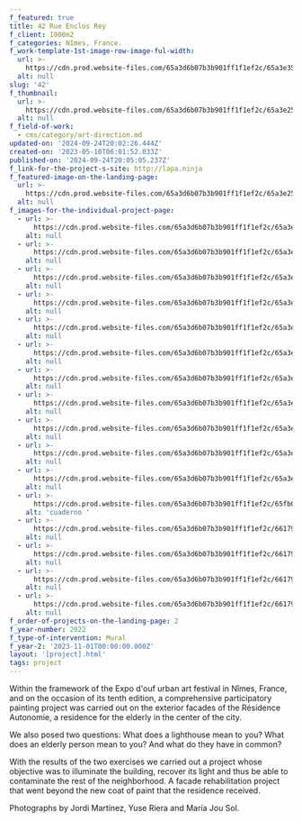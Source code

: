 ```yaml
---
f_featured: true
title: 42 Rue Enclos Rey
f_client: 1000m2
f_categories: Nîmes, France.
f_work-template-1st-image-row-image-ful-width:
  url: >-
    https://cdn.prod.website-files.com/65a3d6b07b3b901ff1f1ef2c/65a3e35febd8f41bc49e1f74_FX6_0334.MXF.11_18_36_13.Still001.jpg
  alt: null
slug: '42'
f_thumbnail:
  url: >-
    https://cdn.prod.website-files.com/65a3d6b07b3b901ff1f1ef2c/65a3e2517c89e05bfaefb914_FX6_0401.MXF.12_59_38_02.Still001.jpg
  alt: null
f_field-of-work:
  - cms/category/art-direction.md
updated-on: '2024-09-24T20:02:26.444Z'
created-on: '2023-05-10T06:01:52.033Z'
published-on: '2024-09-24T20:05:05.237Z'
f_link-for-the-project-s-site: http://lapa.ninja
f_featured-image-on-the-landing-page:
  url: >-
    https://cdn.prod.website-files.com/65a3d6b07b3b901ff1f1ef2c/65a3e2517c89e05bfaefb914_FX6_0401.MXF.12_59_38_02.Still001.jpg
  alt: null
f_images-for-the-individual-project-page:
  - url: >-
      https://cdn.prod.website-files.com/65a3d6b07b3b901ff1f1ef2c/65a3e3cac5f42eb050006607_FX6_0083.MXF.02_51_11_22.Still001.jpg
    alt: null
  - url: >-
      https://cdn.prod.website-files.com/65a3d6b07b3b901ff1f1ef2c/65a3e3caf0120c2cb457e109_FX6_0110.MXF.03_54_41_03.Still002.jpg
    alt: null
  - url: >-
      https://cdn.prod.website-files.com/65a3d6b07b3b901ff1f1ef2c/65a3e3c9e54d41c8da826984_FX6_0110.MXF.03_55_14_08.Still001.jpg
    alt: null
  - url: >-
      https://cdn.prod.website-files.com/65a3d6b07b3b901ff1f1ef2c/65a3e3c9d04379c6e382f4b8_FX6_0186.MXF.07_25_23_21.Still001.jpg
    alt: null
  - url: >-
      https://cdn.prod.website-files.com/65a3d6b07b3b901ff1f1ef2c/65a3e3c97b3b901ff1f877c0_FX6_0210.MXF.07_49_07_14.Still001.jpg
    alt: null
  - url: >-
      https://cdn.prod.website-files.com/65a3d6b07b3b901ff1f1ef2c/65a3e3c8a90dfb1d4e9146f8_FX6_0217.MXF.07_54_33_10.Still001.jpg
    alt: null
  - url: >-
      https://cdn.prod.website-files.com/65a3d6b07b3b901ff1f1ef2c/65a3e3c8411a110327606d65_FX6_0332.MXF.11_17_43_07.Still001.jpg
    alt: null
  - url: >-
      https://cdn.prod.website-files.com/65a3d6b07b3b901ff1f1ef2c/65a3e35febd8f41bc49e1f74_FX6_0334.MXF.11_18_36_13.Still001.jpg
    alt: null
  - url: >-
      https://cdn.prod.website-files.com/65a3d6b07b3b901ff1f1ef2c/65a3e3c859c55f9a7f96a920_FX6_0344.MXF.11_26_25_21.Still001.jpg
    alt: null
  - url: >-
      https://cdn.prod.website-files.com/65a3d6b07b3b901ff1f1ef2c/65a3e3c8d48aca588316d4ce_FX6_0394.MXF.12_56_30_08.Still003.jpg
    alt: null
  - url: >-
      https://cdn.prod.website-files.com/65a3d6b07b3b901ff1f1ef2c/65a3e2517c89e05bfaefb914_FX6_0401.MXF.12_59_38_02.Still001.jpg
    alt: null
  - url: >-
      https://cdn.prod.website-files.com/65a3d6b07b3b901ff1f1ef2c/65fb09db230df32ee508ca9f_CUADERNO_01.jpg
    alt: 'cuaderno '
  - url: >-
      https://cdn.prod.website-files.com/65a3d6b07b3b901ff1f1ef2c/66179a117e5775164e9ab225_Maria%20Jou-153.jpg
    alt: null
  - url: >-
      https://cdn.prod.website-files.com/65a3d6b07b3b901ff1f1ef2c/66179a11050578e00ca40319_Maria%20Jou-154.jpg
    alt: null
  - url: >-
      https://cdn.prod.website-files.com/65a3d6b07b3b901ff1f1ef2c/66179a1029c5efdfe1dffb81_Maria%20Jou-157.jpg
    alt: null
  - url: >-
      https://cdn.prod.website-files.com/65a3d6b07b3b901ff1f1ef2c/66179a117a42a5c3956feea5_Maria%20Jou-159.jpg
    alt: null
f_order-of-projects-on-the-landing-page: 2
f_year-number: 2022
f_type-of-intervention: Mural
f_year-2: '2023-11-01T00:00:00.000Z'
layout: '[project].html'
tags: project
---
```


Within the framework of the Expo d'ouf urban art festival in Nîmes, France, and on the occasion of its tenth edition, a comprehensive participatory painting project was carried out on the exterior facades of the Résidence Autonomie, a residence for the elderly in the center of the city.

We also posed two questions: What does a lighthouse mean to you? What does an elderly person mean to you? And what do they have in common?

With the results of the two exercises we carried out a project whose objective was to illuminate the building, recover its light and thus be able to contaminate the rest of the neighborhood. A facade rehabilitation project that went beyond the new coat of paint that the residence received.

Photographs by Jordi Martínez, Yuse Riera and María Jou Sol.
